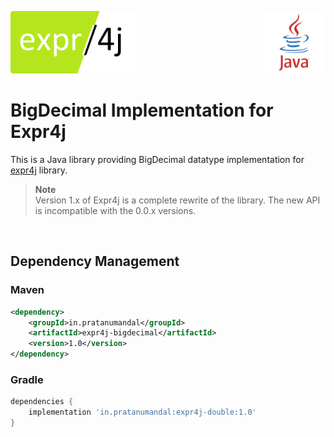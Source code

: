 <p>
    <img src="https://raw.githubusercontent.com/expr4j/expr4j/main/images/expr4j-rounded.png" height="100px">
    <img src="https://raw.githubusercontent.com/expr4j/expr4j/main/images/java.png" height="100px" align="right">
</p>

# BigDecimal Implementation for Expr4j
This is a Java library providing BigDecimal datatype implementation for [expr4j](https://github.com/expr4j/expr4j) library.

> **Note**<br/>
> Version 1.x of Expr4j is a complete rewrite of the library. The new API is incompatible with the 0.0.x versions.

<br/>

## Dependency Management

### Maven
```xml
<dependency>
    <groupId>in.pratanumandal</groupId>
    <artifactId>expr4j-bigdecimal</artifactId>
    <version>1.0</version>
</dependency>
```

### Gradle
```gradle
dependencies {
    implementation 'in.pratanumandal:expr4j-double:1.0'
}
```
